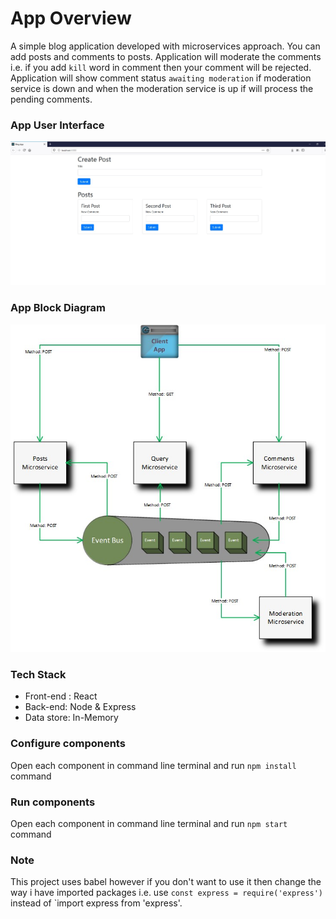 # App Overview
A simple blog application developed with microservices approach. You can add posts and comments to posts. Application will moderate the comments i.e. if you add `kill` word in comment then your comment will be rejected. Application will show comment status `awaiting moderation` if moderation service is down and when the moderation service is up if will process the pending comments.

### App User Interface

![UI](https://github.com/bhanu-code-repo/microservices-with-nodejs-and-react/blob/main/blog-app/document/blog-app-user-interface.jpg)

### App Block Diagram

![UI](https://github.com/bhanu-code-repo/microservices-with-nodejs-and-react/blob/main/blog-app/document/blog-app-architecture.jpg)

### Tech Stack
* Front-end : React
* Back-end: Node & Express
* Data store: In-Memory

### Configure components
Open each component in command line terminal and run `npm install` command

### Run components
Open each component in command line terminal and run `npm start` command

### Note
This project uses babel however if you don't want to use it then change the way i have imported packages i.e. use `const express = require('express')` instead of `import express from 'express'.
